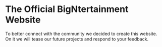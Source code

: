 # The Official BigNtertainment Website

To better connect with the community we decided to create this website. On it we will tease our future projects and respond to your feedback.